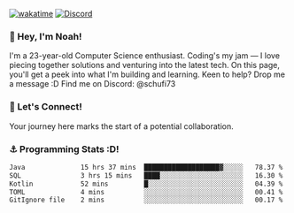 [![wakatime](https://wakatime.com/badge/user/018b5c7c-fde2-4105-aa96-f5c758abb0a2.svg)](https://wakatime.com/@018b5c7c-fde2-4105-aa96-f5c758abb0a2)
[![Discord](https://img.shields.io/badge/Discord-5865F2?style=flat&logo=discord&logoColor=white)](https://discord.gg/eAW8AGXaGu)



### 👋 Hey, I'm Noah!
I'm a 23-year-old Computer Science enthusiast. Coding's my jam — I love piecing together solutions and venturing into the latest tech. On this page, you'll get a peek into what I'm building and learning. Keen to help? Drop me a message :D 
Find me on Discord: @schufi73

### 🤝 Let's Connect!
Your journey here marks the start of a potential collaboration.

### ⚓ Programming Stats :D!
<!--START_SECTION:waka-->

```txt
Java              15 hrs 37 mins  ███████████████████▓░░░░░   78.37 %
SQL               3 hrs 15 mins   ████░░░░░░░░░░░░░░░░░░░░░   16.30 %
Kotlin            52 mins         █░░░░░░░░░░░░░░░░░░░░░░░░   04.39 %
TOML              4 mins          ░░░░░░░░░░░░░░░░░░░░░░░░░   00.41 %
GitIgnore file    2 mins          ░░░░░░░░░░░░░░░░░░░░░░░░░   00.17 %
```

<!--END_SECTION:waka-->
